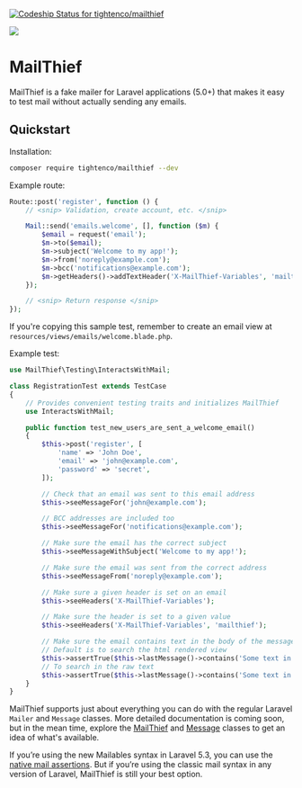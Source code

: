 [![Codeship Status for tightenco/mailthief](https://codeship.com/projects/860d2030-1ae7-0134-a954-66ed86225da0/status?branch=master)](https://codeship.com/projects/159501)

![](https://raw.githubusercontent.com/tightenco/mailthief/master/mailthief-logo.png)

# MailThief

MailThief is a fake mailer for Laravel applications (5.0+) that makes it easy to test mail without actually sending any emails.

## Quickstart

Installation:

```bash
composer require tightenco/mailthief --dev
```

Example route:

```php
Route::post('register', function () {
    // <snip> Validation, create account, etc. </snip>

    Mail::send('emails.welcome', [], function ($m) {
        $email = request('email');
        $m->to($email);
        $m->subject('Welcome to my app!');
        $m->from('noreply@example.com');
        $m->bcc('notifications@example.com');
        $m->getHeaders()->addTextHeader('X-MailThief-Variables', 'mailthief');
    });

    // <snip> Return response </snip>
});
```

If you're copying this sample test, remember to create an email view at `resources/views/emails/welcome.blade.php`.

Example test:

```php
use MailThief\Testing\InteractsWithMail;

class RegistrationTest extends TestCase
{
    // Provides convenient testing traits and initializes MailThief
    use InteractsWithMail;

    public function test_new_users_are_sent_a_welcome_email()
    {
        $this->post('register', [
            'name' => 'John Doe',
            'email' => 'john@example.com',
            'password' => 'secret',
        ]);

        // Check that an email was sent to this email address
        $this->seeMessageFor('john@example.com');

        // BCC addresses are included too
        $this->seeMessageFor('notifications@example.com');

        // Make sure the email has the correct subject
        $this->seeMessageWithSubject('Welcome to my app!');

        // Make sure the email was sent from the correct address
        $this->seeMessageFrom('noreply@example.com');

        // Make sure a given header is set on an email
        $this->seeHeaders('X-MailThief-Variables');

        // Make sure the header is set to a given value
        $this->seeHeaders('X-MailThief-Variables', 'mailthief');

        // Make sure the email contains text in the body of the message
        // Default is to search the html rendered view
        $this->assertTrue($this->lastMessage()->contains('Some text in the message'));
        // To search in the raw text
        $this->assertTrue($this->lastMessage()->contains('Some text in the message', 'raw'));
    }
}
```

MailThief supports just about everything you can do with the regular Laravel `Mailer` and `Message` classes. More detailed documentation is coming soon, but in the mean time, explore the [MailThief](https://github.com/tightenco/mailthief/blob/master/src/MailThief.php) and [Message](https://github.com/tightenco/mailthief/blob/master/src/Message.php) classes to get an idea of what's available.

If you’re using the new Mailables syntax in Laravel 5.3, you can use the [native mail assertions](https://laravel.com/docs/master/mocking#mail-fake). But if you’re using the classic mail syntax in any version of Laravel, MailThief is still your best option.


